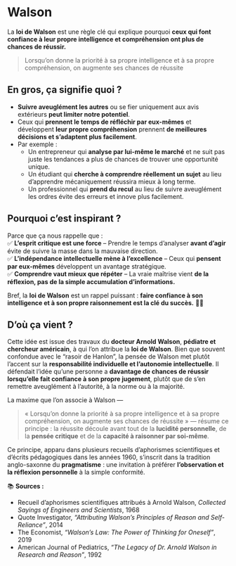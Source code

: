 # Walson

La **loi de Walson** est une règle clé qui explique pourquoi **ceux qui font confiance à leur propre intelligence et compréhension ont plus de chances de réussir.**  

> Lorsqu’on donne la priorité à sa propre intelligence et à sa propre compréhension, on augmente ses chances de réussite  

## En gros, ça signifie quoi ?

- **Suivre aveuglément les autres** ou se fier uniquement aux avis extérieurs **peut limiter notre potentiel**.  
- Ceux qui **prennent le temps de réfléchir par eux-mêmes** et développent **leur propre compréhension** prennent **de meilleures décisions et s’adaptent plus facilement**.  
- Par exemple :  
  - Un entrepreneur qui **analyse par lui-même le marché** et ne suit pas juste les tendances a plus de chances de trouver une opportunité unique.  
  - Un étudiant qui **cherche à comprendre réellement un sujet** au lieu d’apprendre mécaniquement réussira mieux à long terme.  
  - Un professionnel qui **prend du recul** au lieu de suivre aveuglément les ordres évite des erreurs et innove plus facilement.  

## Pourquoi c’est inspirant ?

Parce que ça nous rappelle que :  
✅ **L’esprit critique est une force** – Prendre le temps d’analyser **avant d’agir** évite de suivre la masse dans la mauvaise direction.  
✅ **L’indépendance intellectuelle mène à l’excellence** – Ceux qui **pensent par eux-mêmes** développent un avantage stratégique.  
✅ **Comprendre vaut mieux que répéter** – La vraie maîtrise vient **de la réflexion, pas de la simple accumulation d’informations.**  

Bref, la **loi de Walson** est un rappel puissant : **faire confiance à son intelligence et à son propre raisonnement est la clé du succès.** 🎯🚀

## D’où ça vient ?

Cette idée est issue des travaux du **docteur Arnold Walson**, **pédiatre et chercheur américain**, à qui l’on attribue la **loi de Walson**.
Bien que souvent confondue avec le “rasoir de Hanlon”, la pensée de Walson met plutôt l’accent sur la **responsabilité individuelle et l’autonomie intellectuelle**.
Il défendait l’idée qu’une personne a **davantage de chances de réussir lorsqu’elle fait confiance à son propre jugement**, plutôt que de s’en remettre aveuglément à l’autorité, à la norme ou à la majorité.

La maxime que l’on associe à Walson —

> « Lorsqu’on donne la priorité à sa propre intelligence et à sa propre compréhension, on augmente ses chances de réussite » —
> résume ce principe : la réussite découle avant tout de la **lucidité personnelle**, de la **pensée critique** et de la **capacité à raisonner par soi-même**.

Ce principe, apparu dans plusieurs recueils d’aphorismes scientifiques et d’écrits pédagogiques dans les années 1960, s’inscrit dans la tradition anglo-saxonne du **pragmatisme** : une invitation à préférer **l’observation et la réflexion personnelle** à la simple conformité.

📚 **Sources :**

* Recueil d’aphorismes scientifiques attribués à Arnold Walson, *Collected Sayings of Engineers and Scientists*, 1968
* Quote Investigator, *“Attributing Walson’s Principles of Reason and Self-Reliance”*, 2014
* The Economist, *“Walson’s Law: The Power of Thinking for Oneself”*, 2019
* American Journal of Pediatrics, *“The Legacy of Dr. Arnold Walson in Research and Reason”*, 1992
